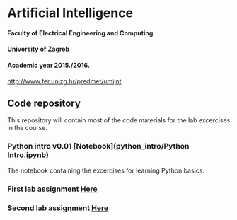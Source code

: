 # Artificial Intelligence
#### Faculty of Electrical Engineering and Computing
#### University of Zagreb
#### Academic year 2015./2016.
http://www.fer.unizg.hr/predmet/umjint

## Code repository
This repository will contain most of the code materials for the lab excercises in the course.

### Python intro v0.01 [Notebook](python_intro/Python Intro.ipynb)
The notebook containing the excercises for learning Python basics.

### First lab assignment [Here](lab1/)

### Second lab assignment [Here](lab2/)
